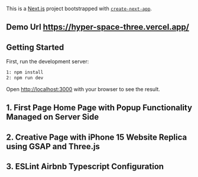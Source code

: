 This is a [Next.js](https://nextjs.org/) project bootstrapped with [`create-next-app`](https://github.com/vercel/next.js/tree/canary/packages/create-next-app).

## Demo Url https://hyper-space-three.vercel.app/

## Getting Started

First, run the development server:

```bash
1: npm install
2: npm run dev
```

Open [http://localhost:3000](http://localhost:3000) with your browser to see the result.

## 1. First Page Home Page with Popup Functionality Managed on Server Side
## 2. Creative Page with iPhone 15 Website Replica using GSAP and Three.js
## 3. ESLint Airbnb Typescript Configuration
